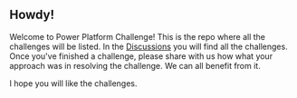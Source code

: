 ## Howdy!

Welcome to Power Platform Challenge! This is the repo where all the challenges will be listed. In the [Discussions](https://github.com/miguelverweij/PowerPlatformChallenge/discussions) you will find all the challenges. Once you've finished a challenge, please share with us how what your approach was in resolving the challenge. We can all benefit from it. 

I hope you will like the challenges.
